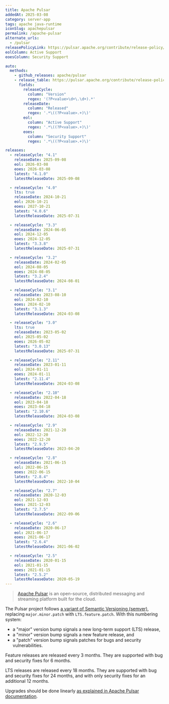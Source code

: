 ```yaml
---
title: Apache Pulsar
addedAt: 2025-03-08
category: server-app
tags: apache java-runtime
iconSlug: apachepulsar
permalink: /apache-pulsar
alternate_urls:
  - /pulsar
releasePolicyLink: https://pulsar.apache.org/contribute/release-policy/
eolColumn: Active Support
eoesColumn: Security Support

auto:
  methods:
    - github_releases: apache/pulsar
    - release_table: https://pulsar.apache.org/contribute/release-policy/
      fields:
        releaseCycle:
          column: "Version"
          regex: '(?P<value>\d+\.\d+).*'
        releaseDate:
          column: "Released"
          regex: '.*\((?P<value>.+)\)'
        eol:
          column: "Active Support"
          regex: '.*\((?P<value>.+)\)'
        eoes:
          column: "Security Support"
          regex: '.*\((?P<value>.+)\)'

releases:
  - releaseCycle: "4.1"
    releaseDate: 2025-09-08
    eol: 2026-03-08
    eoes: 2026-03-08
    latest: "4.1.0"
    latestReleaseDate: 2025-09-08

  - releaseCycle: "4.0"
    lts: true
    releaseDate: 2024-10-21
    eol: 2026-10-21
    eoes: 2027-10-21
    latest: "4.0.6"
    latestReleaseDate: 2025-07-31

  - releaseCycle: "3.3"
    releaseDate: 2024-06-05
    eol: 2024-12-05
    eoes: 2024-12-05
    latest: "3.3.8"
    latestReleaseDate: 2025-07-31

  - releaseCycle: "3.2"
    releaseDate: 2024-02-05
    eol: 2024-08-05
    eoes: 2024-08-05
    latest: "3.2.4"
    latestReleaseDate: 2024-08-01

  - releaseCycle: "3.1"
    releaseDate: 2023-08-10
    eol: 2024-02-10
    eoes: 2024-02-10
    latest: "3.1.3"
    latestReleaseDate: 2024-03-08

  - releaseCycle: "3.0"
    lts: true
    releaseDate: 2023-05-02
    eol: 2025-05-02
    eoes: 2026-05-02
    latest: "3.0.13"
    latestReleaseDate: 2025-07-31

  - releaseCycle: "2.11"
    releaseDate: 2023-01-11
    eol: 2024-01-11
    eoes: 2024-01-11
    latest: "2.11.4"
    latestReleaseDate: 2024-03-08

  - releaseCycle: "2.10"
    releaseDate: 2022-04-18
    eol: 2023-04-18
    eoes: 2023-04-18
    latest: "2.10.6"
    latestReleaseDate: 2024-03-08

  - releaseCycle: "2.9"
    releaseDate: 2021-12-20
    eol: 2022-12-20
    eoes: 2022-12-20
    latest: "2.9.5"
    latestReleaseDate: 2023-04-20

  - releaseCycle: "2.8"
    releaseDate: 2021-06-15
    eol: 2022-06-15
    eoes: 2022-06-15
    latest: "2.8.4"
    latestReleaseDate: 2022-10-04

  - releaseCycle: "2.7"
    releaseDate: 2020-12-03
    eol: 2021-12-03
    eoes: 2021-12-03
    latest: "2.7.5"
    latestReleaseDate: 2022-09-06

  - releaseCycle: "2.6"
    releaseDate: 2020-06-17
    eol: 2021-06-17
    eoes: 2021-06-17
    latest: "2.6.4"
    latestReleaseDate: 2021-06-02

  - releaseCycle: "2.5"
    releaseDate: 2020-01-15
    eol: 2021-01-15
    eoes: 2021-01-15
    latest: "2.5.2"
    latestReleaseDate: 2020-05-19
---
```


> [Apache Pulsar](https://pulsar.apache.org) is an open-source, distributed messaging and streaming
> platform built for the cloud.

The Pulsar project follows [a variant of Semantic Versioning (semver)](https://pulsar.apache.org/contribute/release-policy/#release-semantics),
replacing `major.minor.patch` with `LTS.feature.patch`. With this numbering system:

- a "major" version bump signals a new long-term support (LTS) release,
- a "minor" version bump signals a new feature release, and
- a "patch" version bump signals patches for bugs and security vulnerabilities.

Feature releases are released every 3 months. They are supported with bug and security fixes for 6
months.

LTS releases are released every 18 months. They are supported with bug and security fixes for 24
months, and with only security fixes for an additional 12 months.

Upgrades should be done linearly [as explained in Apache Pulsar documentation](https://pulsar.apache.org/contribute/release-policy/#compatibility-between-releases).
